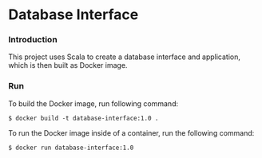 # Database Interface
### Introduction
This project uses Scala to create a database interface and application, which is then built as Docker image. 
### Run
To build the Docker image, run following command:   
```
$ docker build -t database-interface:1.0 .
```  
To run the Docker image inside of a container, run the following command:  
```
$ docker run database-interface:1.0
```
